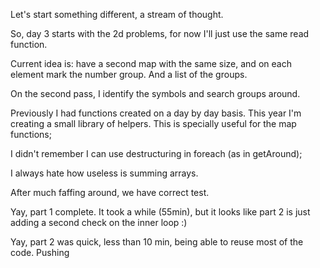 Let's start something different, a stream of thought.

So, day 3 starts with the 2d problems, for now I'll just use the same read function.

Current idea is: have a second map with the same size, and on each element mark the number group.
And a list of the groups.

On the second pass, I identify the symbols and search groups around.

Previously I had functions created on a day by day basis. This year I'm creating a small library of helpers. 
This is specially useful for the map functions;

I didn't remember I can use destructuring in foreach (as in getAround);

I always hate how useless is summing arrays.

After much faffing around, we have correct test.

Yay, part 1 complete. It took a while (55min), but it looks like part 2 is just adding a second check on the inner loop :)

Yay, part 2 was quick, less than 10 min, being able to reuse most of the code. Pushing